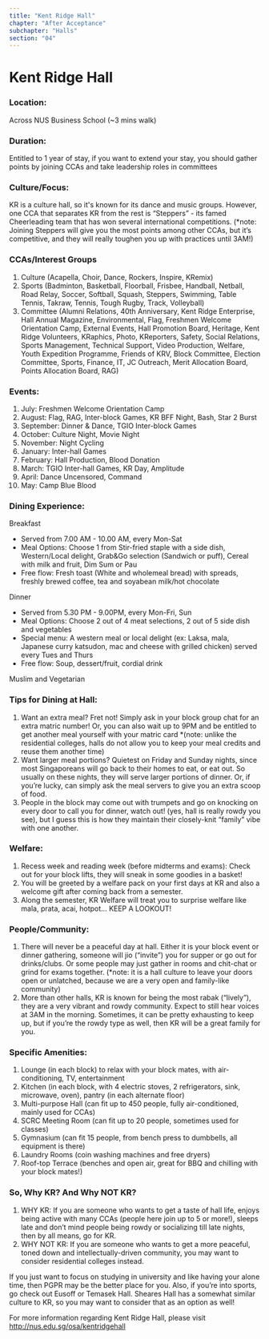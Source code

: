 ```yaml
---
title: "Kent Ridge Hall"
chapter: "After Acceptance"
subchapter: "Halls"
section: "04"
---
```


# Kent Ridge Hall

### Location:

Across NUS Business School (~3 mins walk)

### Duration:

Entitled to 1 year of stay, if you want to extend your stay, you should gather points by joining CCAs and take leadership roles in committees

### Culture/Focus:

KR is a culture hall, so it's known for its dance and music groups. However, one CCA that separates KR from the rest is “Steppers” - its famed Cheerleading team that has won several international competitions. (\*note: Joining Steppers will give you the most points among other CCAs, but it’s competitive, and they will really toughen you up with practices until 3AM!)

### CCAs/Interest Groups

1. Culture (Acapella, Choir, Dance, Rockers, Inspire, KRemix)
2. Sports (Badminton, Basketball, Floorball, Frisbee, Handball, Netball, Road Relay, Soccer, Softball, Squash, Steppers, Swimming, Table Tennis, Takraw, Tennis, Tough Rugby, Track, Volleyball)
3. Committee (Alumni Relations, 40th Anniversary, Kent Ridge Enterprise, Hall Annual Magazine, Environmental, Flag, Freshmen Welcome Orientation Camp, External Events, Hall Promotion Board, Heritage, Kent Ridge Volunteers, KRaphics, Photo, KReporters, Safety, Social Relations, Sports Management, Technical Support, Video Production, Welfare, Youth Expedition Programme, Friends of KRV, Block Committee, Election Committee, Sports, Finance, IT, JC Outreach, Merit Allocation Board, Points Allocation Board, RAG)

### Events:

1. July: Freshmen Welcome Orientation Camp
2. August: Flag, RAG, Inter-block Games, KR BFF Night, Bash, Star 2 Burst
3. September: Dinner & Dance, TGIO Inter-block Games
4. October: Culture Night, Movie Night
5. November: Night Cycling
6. January: Inter-hall Games
7. February: Hall Production, Blood Donation
8. March: TGIO Inter-hall Games, KR Day, Amplitude
9. April: Dance Uncensored, Command
10. May: Camp Blue Blood

### Dining Experience:

Breakfast

- Served from 7.00 AM - 10.00 AM, every Mon-Sat
- Meal Options: Choose 1 from Stir-fried staple with a side dish, Western/Local delight, Grab&Go selection (Sandwich or puff), Cereal with milk and fruit, Dim Sum or Pau
- Free flow: Fresh toast (White and wholemeal bread) with spreads, freshly brewed coffee, tea and soyabean milk/hot chocolate

Dinner

- Served from 5.30 PM - 9.00PM, every Mon-Fri, Sun
- Meal Options: Choose 2 out of 4 meat selections, 2 out of 5 side dish and vegetables
- Special menu: A western meal or local delight (ex: Laksa, mala, Japanese curry katsudon, mac and cheese with grilled chicken) served every Tues and Thurs
- Free flow: Soup, dessert/fruit, cordial drink

Muslim and Vegetarian

### Tips for Dining at Hall:

1. Want an extra meal? Fret not! Simply ask in your block group chat for an extra matric number! Or, you can also wait up to 9PM and be entitled to get another meal yourself with your matric card \*(note: unlike the residential colleges, halls do not allow you to keep your meal credits and reuse them another time)
2. Want larger meal portions? Quietest on Friday and Sunday nights, since most Singaporeans will go back to their homes to eat, or eat out. So usually on these nights, they will serve larger portions of dinner. Or, if you’re lucky, can simply ask the meal servers to give you an extra scoop of food.
3. People in the block may come out with trumpets and go on knocking on every door to call you for dinner, watch out! (yes, hall is really rowdy you see), but I guess this is how they maintain their closely-knit “family” vibe with one another.

### Welfare:

1. Recess week and reading week (before midterms and exams): Check out for your block lifts, they will sneak in some goodies in a basket!
2. You will be greeted by a welfare pack on your first days at KR and also a welcome gift after coming back from a semester.
3. Along the semester, KR Welfare will treat you to surprise welfare like mala, prata, acai, hotpot… KEEP A LOOKOUT!

### People/Community:

1. There will never be a peaceful day at hall. Either it is your block event or dinner gathering, someone will jio (“invite”) you for supper or go out for drinks/clubs. Or some people may just gather in rooms and chit-chat or grind for exams together. (\*note: it is a hall culture to leave your doors open or unlatched, because we are a very open and family-like community)
2. More than other halls, KR is known for being the most rabak (“lively”), they are a very vibrant and rowdy community. Expect to still hear voices at 3AM in the morning. Sometimes, it can be pretty exhausting to keep up, but if you’re the rowdy type as well, then KR will be a great family for you.

### Specific Amenities:

1. Lounge (in each block) to relax with your block mates, with air-conditioning, TV, entertainment
2. Kitchen (in each block, with 4 electric stoves, 2 refrigerators, sink, microwave, oven), pantry (in each alternate floor)
3. Multi-purpose Hall (can fit up to 450 people, fully air-conditioned, mainly used for CCAs)
4. SCRC Meeting Room (can fit up to 20 people, sometimes used for classes)
5. Gymnasium (can fit 15 people, from bench press to dumbbells, all equipment is there)
6. Laundry Rooms (coin washing machines and free dryers)
7. Roof-top Terrace (benches and open air, great for BBQ and chilling with your block mates!)

### So, Why KR? And Why NOT KR?

1. WHY KR: If you are someone who wants to get a taste of hall life, enjoys being active with many CCAs (people here join up to 5 or more!), sleeps late and don’t mind people being rowdy or socializing till late nights, then by all means, go for KR.
2. WHY NOT KR: If you are someone who wants to get a more peaceful, toned down and intellectually-driven community, you may want to consider residential colleges instead.

If you just want to focus on studying in university and like having your alone time, then PGPR may be the better place for you. Also, if you’re into sports, go check out Eusoff or Temasek Hall. Sheares Hall has a somewhat similar culture to KR, so you may want to consider that as an option as well!

For more information regarding Kent Ridge Hall, please visit http://nus.edu.sg/osa/kentridgehall
